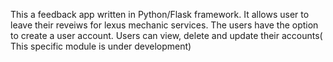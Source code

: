 This a feedback app written in Python/Flask framework.
It allows user to leave their reveiws for lexus mechanic services.
The users have the option to create a user account.
Users can view, delete and update their accounts( This specific module is under development)